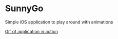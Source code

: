 # SunnyGo
Simple iOS application to play around with animations

<a href="https://drive.google.com/file/d/0B_y2aA0CbvG0RWNFYTVJZ09nMUk/view" target="_blank">Gif of application in action </a>

